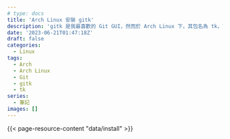 ```yaml
---
# type: docs
title: 'Arch Linux 安裝 gitk'
description: 'gitk 是我最喜歡的 Git GUI，然而於 Arch Linux 下，其包名為 tk，而非 gitk。'
date: '2023-06-21T01:47:18Z'
draft: false
categories:
  - Linux
tags:
  - Arch
  - Arch Linux
  - Git
  - gitk
  - tk
series:
  - 筆記
images: []
---
```


{{< page-resource-content "data/install" >}}
